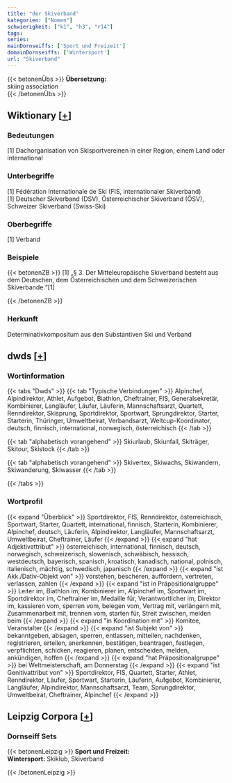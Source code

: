 ```yaml
---
title: "der Skiverband"
kategorien: ["Nomen"]
schwierigkeit: ["k1", "h3", "r14"]
tags:
series:
mainDornseiffs: ['Sport und Freizeit']
domainDornseiffs: ['Wintersport']
url: "Skiverband"
---
```


{{< betonenÜbs >}}
**Übersetzung:**  
skiing association  
{{< /betonenÜbs >}}

## Wiktionary [[+](https://de.wiktionary.org/wiki/Skiverband)]

### Bedeutungen
[1] Dachorganisation von Skisportvereinen in einer Region, einem Land oder international  

### Unterbegriffe
[1] Fédération Internationale de Ski (FIS, internationaler Skiverband)  
[1] Deutscher Skiverband (DSV), Österreichischer Skiverband (ÖSV), Schweizer Skiverband (Swiss-Ski)  

### Oberbegriffe
[1] Verband  

### Beispiele
{{< betonenZB >}}
[1] „§ 3. Der Mitteleuropäische Skiverband besteht aus dem Deutschen, dem Österreichischen und dem Schweizerischen Skiverbande.“[1]  

{{< /betonenZB >}}
### Herkunft
Determinativkompositum aus den Substantiven Ski und Verband  



## dwds [[+](https://www.dwds.de/wb/Skiverband)]

### Wortinformation
{{< tabs "Dwds" >}}
{{< tab "Typische Verbindungen" >}}
Alpinchef, Alpindirektor, Athlet, Aufgebot, Biathlon, Cheftrainer, FIS, Generalsekretär, Kombinierer, Langläufer, Läufer, Läuferin, Mannschaftsarzt, Quartett, Renndirektor, Skisprung, Sportdirektor, Sportwart, Sprungdirektor, Starter, Starterin, Thüringer, Umweltbeirat, Verbandsarzt, Weltcup-Koordinator, deutsch, finnisch, international, norwegisch, österreichisch
{{< /tab >}}

{{< tab "alphabetisch vorangehend" >}}
Skiurlaub, Skiunfall, Skiträger, Skitour, Skistock
{{< /tab >}}

{{< tab "alphabetisch vorangehend" >}}
Skivertex, Skiwachs, Skiwandern, Skiwanderung, Skiwasser
{{< /tab >}}

{{< /tabs >}}

### Wortprofil
{{< expand "Überblick" >}} Sportdirektor, FIS, Renndirektor, österreichisch, Sportwart, Starter, Quartett, international, finnisch, Starterin, Kombinierer, Alpinchef, deutsch, Läuferin, Alpindirektor, Langläufer, Mannschaftsarzt, Umweltbeirat, Cheftrainer, Läufer {{< /expand >}}
{{< expand "hat Adjektivattribut" >}} österreichisch, international, finnisch, deutsch, norwegisch, schweizerisch, slowenisch, schwäbisch, hessisch, westdeutsch, bayerisch, spanisch, kroatisch, kanadisch, national, polnisch, italienisch, mächtig, schwedisch, japanisch {{< /expand >}}
{{< expand "ist Akk./Dativ-Objekt von" >}} vorstehen, bescheren, auffordern, vertreten, verlassen, zahlen {{< /expand >}}
{{< expand "ist in Präpositionalgruppe" >}} Leiter im, Biathlon im, Kombinierer im, Alpinchef im, Sportwart im, Sportdirektor im, Cheftrainer im, Medaille für, Verantwortlicher im, Direktor im, kassieren vom, sperren vom, belegen vom, Vertrag mit, verlängern mit, Zusammenarbeit mit, trennen vom, starten für, Streit zwischen, melden beim {{< /expand >}}
{{< expand "in Koordination mit" >}} Komitee, Veranstalter {{< /expand >}}
{{< expand "ist Subjekt von" >}} bekanntgeben, absagen, sperren, entlassen, mitteilen, nachdenken, registrieren, erteilen, anerkennen, bestätigen, beantragen, festlegen, verpflichten, schicken, reagieren, planen, entscheiden, melden, ankündigen, hoffen {{< /expand >}}
{{< expand "hat Präpositionalgruppe" >}} bei Weltmeisterschaft, am Donnerstag {{< /expand >}}
{{< expand "ist Genitivattribut von" >}} Sportdirektor, FIS, Quartett, Starter, Athlet, Renndirektor, Läufer, Sportwart, Starterin, Läuferin, Aufgebot, Kombinierer, Langläufer, Alpindirektor, Mannschaftsarzt, Team, Sprungdirektor, Umweltbeirat, Cheftrainer, Alpinchef {{< /expand >}}

## Leipzig Corpora [[+](https://corpora.uni-leipzig.de/en/res?word=Skiverband&corpusId=deu_newscrawl-public_2018)]

### Dornseiff Sets
{{< betonenLeipzig >}}
**Sport und Freizeit:**  
**Wintersport:** Skiklub, Skiverband  

{{< /betonenLeipzig >}}
